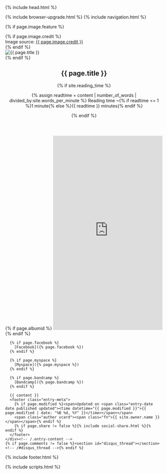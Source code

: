 <!doctype html>
<!--[if lt IE 7]><html class="no-js lt-ie9 lt-ie8 lt-ie7" lang="en"> <![endif]-->
<!--[if (IE 7)&!(IEMobile)]><html class="no-js lt-ie9 lt-ie8" lang="en"><![endif]-->
<!--[if (IE 8)&!(IEMobile)]><html class="no-js lt-ie9" lang="en"><![endif]-->
<!--[if gt IE 8]><!--> <html class="no-js" lang="en"><!--<![endif]-->
<head>
{% include head.html %}
</head>

<body id="page" {% if page.image.feature %}class="feature"{% endif %}>

{% include browser-upgrade.html %}
{% include navigation.html %}

{% if page.image.feature %}
<div class="entry-header">
  {% if page.image.credit %}<div class="image-credit">Image source: <a href="{{ page.image.creditlink }}">{{ page.image.credit }}</a></div><!-- /.image-credit -->{% endif %}
  <div class="entry-image">
    <img src="{{ site.url }}/images/{{ page.image.feature }}" alt="{{ page.title }}">
  </div><!-- /.entry-image -->
</div><!-- /.entry-header -->
{% endif %}

<div id="main" role="main">
  <article class="hentry">
    <header class="header-title">
      <div class="header-title-wrap">
        <h1 class="entry-title">{{ page.title }}</h1>
        {% if site.reading_time %}
        <p class="entry-reading-time">
          <i class="fa fa-clock-o"></i>
          {% assign readtime = content | number_of_words | divided_by:site.words_per_minute %}
          Reading time ~{% if readtime <= 1 %}1 minute{% else %}{{ readtime }} minutes{% endif %}
        </p><!-- /.entry-reading-time -->
        {% endif %}
      </div><!-- /.header-title-wrap -->
    </header>
    <div class="entry-content">
      {% if page.albumid %}
      <iframe style="border: 0; width: 350px; height: 621px;" src="http://bandcamp.com/EmbeddedPlayer/album={{ page.albumid }} /size=large/bgcol=ffffff/linkcol=de270f/transparent=true/" seamless></iframe>
      {% endif %}

      {% if page.facebook %}
        [Facebook]({% page.facebook %})
      {% endif %}

      {% if page.myspace %}
        [Myspace]({% page.myspace %})
      {% endif %}

      {% if page.bandcamp %}
        [Bandcamp]({% page.bandcamp %})
      {% endif %}
      
      {{ content }}
      <footer class="entry-meta">
        {% if page.modified %}<span>Updated on <span class="entry-date date published updated"><time datetime="{{ page.modified }}">{{ page.modified | date: "%B %d, %Y" }}</time></span></span>
        <span class="author vcard"><span class="fn">{{ site.owner.name }}</span></span>{% endif %}
        {% if page.share != false %}{% include social-share.html %}{% endif %}
      </footer>
    </div><!-- /.entry-content -->
    {% if page.comments != false %}<section id="disqus_thread"></section><!-- /#disqus_thread -->{% endif %}
  </article>
</div><!-- /#main -->

<div class="footer-wrapper">
  <footer role="contentinfo">
    {% include footer.html %}
  </footer>
</div><!-- /.footer-wrapper -->

{% include scripts.html %}          

</body>
</html>
